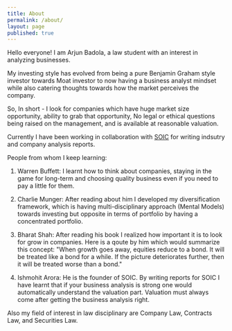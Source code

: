 ```yaml
---
title: About
permalink: /about/
layout: page
published: true
---
```

Hello everyone! I am Arjun Badola, a law student with an interest in analyzing businesses.

My investing style has evolved from being a pure Benjamin Graham style investor towards Moat investor to now having a business analyst mindset while also catering thoughts towards how the market perceives the company.

So, In short - I look for companies which have huge market size opportunity, ability to grab that opportunity, No legal or ethical questions being raised on the management, and is available at reasonable valuation.

Currently I have been working in collaboration with [SOIC](https://soic.in/blogs) for writing indsutry and company analysis reports.

People from whom I keep learning:

1. Warren Buffett: I learnt how to think about companies, staying in the game for long-term and choosing quality business even if you need to pay a little for them.

2. Charlie Munger: After reading about him I developed my diversification framework, which is having multi-disciplinary approach (Mental Models) towards investing but opposite in terms of portfolio by having a concentrated portfolio.

3. Bharat Shah: After reading his book I realized how important it is to look for grow in companies. Here is a qoute by him which would summarize this concept: "When growth goes away, equities reduce to a bond. It will be treated like a bond for a while. If the picture deteriorates further, then it will be treated worse than a bond."

4. Ishmohit Arora: He is the founder of SOIC. By writing reports for SOIC I have learnt that if your business analysis is strong one would automatically understand the valuation part. Valuation must always come after getting the business analysis right.

Also my field of interest in law disciplinary are Company Law, Contracts Law, and Securities Law.
